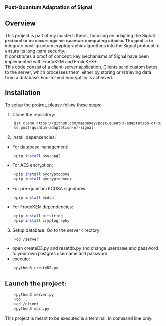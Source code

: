 ### Post-Quantum Adaptation of Signal
## Overview
This project is part of my master’s thesis, focusing on adapting the Signal protocol to be secure against quantum computing attacks. The goal is to integrate post-quantum cryptographic algorithms into the Signal protocol to ensure its long-term security. \
It constitutes a proof of concept: key mechanisms of Signal have been implemented with FrodoKEM and FrodoKEX+. \
This code consist of a client-server application. Clients send custom bytes to the server, which processes them, either by storing or retrieving data from a database. End-to-end encryption is achieved.

## Installation
To setup the project, please follow these steps:
1. Clone the repository: 
```bash
    git clone https://github.com/maedekey/post-quantum-adaptation-of-signal.git
    cd post-quantum-adaptation-of-signal
```
2. Install dependencies: 
* For database management:
```bash
    >pip install psycopg2
```
* For AES encryption:
```bash
    >pip install pycryptodome
    >pip install pycryptodomex
```
* For pre-quantum ECDSA signatures:
```bash
    >pip install ecdsa
```
* For FrodoKEM dependencies:
```bash
    >pip install bitstring
    >pip install cryptography
```
3. Setup database:
Go to the server directory:
```bash
    >cd /server
```
* open createDB.py and resetdb.py and change username and password to your own postgres username and password
* execute:
```bash
    >python3 createDB.py
```
## Launch the project:
```bash
    >python3 server.py
    >cd ..
    >cd /client
    >python3 main.py
```
This project is meant to be executed in a terminal, in command line only. 

